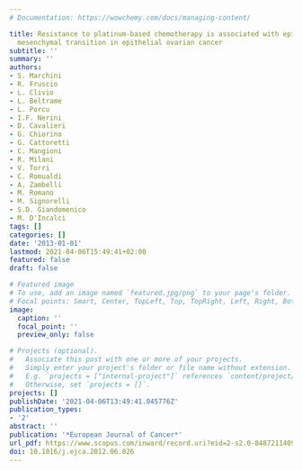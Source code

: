 ```yaml
---
# Documentation: https://wowchemy.com/docs/managing-content/

title: Resistance to platinum-based chemotherapy is associated with epithelial to
  mesenchymal transition in epithelial ovarian cancer
subtitle: ''
summary: ''
authors:
- S. Marchini
- R. Fruscio
- L. Clivio
- L. Beltrame
- L. Porcu
- I.F. Nerini
- D. Cavalieri
- G. Chiorino
- G. Cattoretti
- C. Mangioni
- R. Milani
- V. Torri
- C. Romualdi
- A. Zambelli
- M. Romano
- M. Signorelli
- S.D. Giandomenico
- M. D'Incalci
tags: []
categories: []
date: '2013-01-01'
lastmod: 2021-04-06T15:49:41+02:00
featured: false
draft: false

# Featured image
# To use, add an image named `featured.jpg/png` to your page's folder.
# Focal points: Smart, Center, TopLeft, Top, TopRight, Left, Right, BottomLeft, Bottom, BottomRight.
image:
  caption: ''
  focal_point: ''
  preview_only: false

# Projects (optional).
#   Associate this post with one or more of your projects.
#   Simply enter your project's folder or file name without extension.
#   E.g. `projects = ["internal-project"]` references `content/project/deep-learning/index.md`.
#   Otherwise, set `projects = []`.
projects: []
publishDate: '2021-04-06T13:49:41.045776Z'
publication_types:
- '2'
abstract: ''
publication: '*European Journal of Cancer*'
url_pdf: https://www.scopus.com/inward/record.uri?eid=2-s2.0-84872114095&doi=10.1016%2fj.ejca.2012.06.026&partnerID=40&md5=112506fc829efd9e3b41251f91847d93
doi: 10.1016/j.ejca.2012.06.026
---
```

